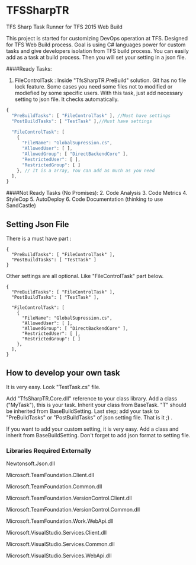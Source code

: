 # TFSSharpTR
TFS Sharp Task Runner for TFS 2015 Web Build

This project is started for customizing DevOps operation at TFS. Designed for TFS Web Build process. Goal is using C# languages power for custom tasks and give developers isolation from TFS build process. You can easily add as a task at build process. Then you will set your setting in a json file. 

####Ready Tasks:
1. FileControlTask : Inside "TfsSharpTR.PreBuild" solution. Git has no file lock feature. Some cases you need some files not to modified or modiefied by some specific users. With this task, just add necessary setting to json file. It checks automatically.
```javascript
{
  "PreBuildTasks": [ "FileControlTask" ], //Must have settings
  "PostBuildTasks": [ "TestTask" ],//Must have settings

  "FileControlTask": [
    {
      "FileName": "GlobalSupression.cs",
      "AllowedUser": [ ],
      "AllowedGroup": [ "DirectBackendCore" ],
      "RestrictedUser": [ ],
      "RestrictedGroup": [ ]
    }, // It is a array, You can add as much as you need
  ],
}
```

####Not Ready Tasks (No Promises):
2. Code Analysis
3. Code Metrics
4. StyleCop
5. AutoDeploy
6. Code Documentation (thinking to use SandCastle)

## Setting Json File
There is a must have part :
```
{
  "PreBuildTasks": [ "FileControlTask" ],
  "PostBuildTasks": [ "TestTask" ]
}
```

Other settings are all optional. Like "FileControlTask" part below.
```
{
  "PreBuildTasks": [ "FileControlTask" ],
  "PostBuildTasks": [ "TestTask" ],

  "FileControlTask": [
    {
      "FileName": "GlobalSupression.cs",
      "AllowedUser": [ ],
      "AllowedGroup": [ "DirectBackendCore" ],
      "RestrictedUser": [ ],
      "RestrictedGroup": [ ]
    },
  ],
}
```

## How to develop your own task

It is very easy. Look "TestTask.cs" file. 

Add "TfsSharpTR.Core.dll" reference to your class library. Add a class ("MyTask"), this is your task. Inherit your class from BaseTask<T>. "T" should be inherited from BaseBuildSetting. Last step; add your task to "PreBuildTasks" or "PostBuildTasks" of json setting file. That is it ;) .

If you want to add your custom setting, it is very easy. Add a class and inherit from BaseBuildSetting. Don't forget to add json format to setting file.


### Libraries Required Externally
Newtonsoft.Json.dll

Microsoft.TeamFoundation.Client.dll

Microsoft.TeamFoundation.Common.dll

Microsoft.TeamFoundation.VersionControl.Client.dll

Microsoft.TeamFoundation.VersionControl.Common.dll

Microsoft.TeamFoundation.Work.WebApi.dll

Microsoft.VisualStudio.Services.Client.dll

Microsoft.VisualStudio.Services.Common.dll

Microsoft.VisualStudio.Services.WebApi.dll

